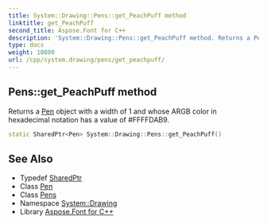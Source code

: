 ```yaml
---
title: System::Drawing::Pens::get_PeachPuff method
linktitle: get_PeachPuff
second_title: Aspose.Font for C++
description: 'System::Drawing::Pens::get_PeachPuff method. Returns a Pen object with a width of 1 and whose ARGB color in hexadecimal notation has a value of #FFFFDAB9 in C++.'
type: docs
weight: 10800
url: /cpp/system.drawing/pens/get_peachpuff/
---
```

## Pens::get_PeachPuff method


Returns a [Pen](../../pen/) object with a width of 1 and whose ARGB color in hexadecimal notation has a value of #FFFFDAB9.

```cpp
static SharedPtr<Pen> System::Drawing::Pens::get_PeachPuff()
```

## See Also

* Typedef [SharedPtr](../../../system/sharedptr/)
* Class [Pen](../../pen/)
* Class [Pens](../)
* Namespace [System::Drawing](../../)
* Library [Aspose.Font for C++](../../../)
